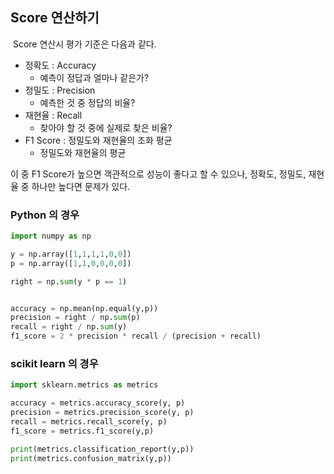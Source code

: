 ## Score 연산하기

​	Score 연산시 평가 기준은 다음과 같다.

- 정확도 : Accuracy
  - 예측이 정답과 얼마나 같은가?
- 정밀도 : Precision
  - 예측한 것 중 정답의 비율?
- 재현율 : Recall
  - 찾아야 할 것 중에 실제로 찾은 비율?
- F1 Score : 정밀도와 재현율의 조화 평균
  - 정밀도와 재현율의 평균



이 중 F1 Score가 높으면 객관적으로 성능이 좋다고 할 수 있으나, 정확도, 정밀도, 재현율 중 하나만 높다면 문제가 있다.



### Python 의 경우

```python
import numpy as np

y = np.array([1,1,1,1,0,0])
p = np.array([1,1,0,0,0,0])

right = np.sum(y * p == 1)


accuracy = np.mean(np.equal(y,p))
precision = right / np.sum(p)
recall = right / np.sum(y)
f1_score = 2 * precision * recall / (precision + recall)
```



### scikit learn 의 경우

```python
import sklearn.metrics as metrics

accuracy = metrics.accuracy_score(y, p)
precision = metrics.precision_score(y, p)
recall = metrics.recall_score(y, p)
f1_score = metrics.f1_score(y,p)

print(metrics.classification_report(y,p))
print(metrics.confusion_matrix(y,p))
```



